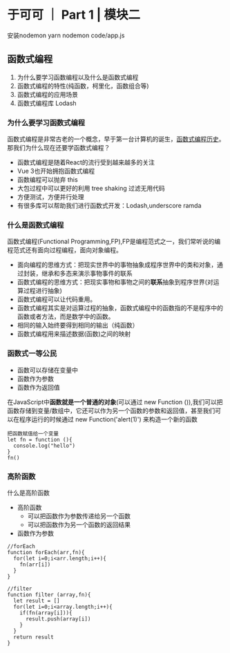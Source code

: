 # 于可可 ｜ Part 1 | 模块二

安装nodemon 
yarn nodemon code/app.js 

## 函数式编程

1. 为什么要学习函数编程以及什么是函数式编程
2. 函数式编程的特性(纯函数，柯里化，函数组合等)
3. 函数式编程的应用场景
4. 函数式编程库 Lodash

### 为什么要学习函数式编程

函数式编程是非常古老的一个概念，早于第一台计算机的诞生，<a href="https://www.baidu.com" target="_blank">函数式编程历史</a>。
那我们为什么现在还要学函数式编程？

- 函数式编程是随着React的流行受到越来越多的关注
- Vue 3也开始拥抱函数式编程
- 函数编程可以抛弃 this
- 大包过程中可以更好的利用 tree shaking 过滤无用代码
- 方便测试，方便并行处理
- 有很多库可以帮助我们进行函数式开发：Lodash,underscore ramda

### 什么是函数式编程
函数式编程(Functional Programming,FP),FP是编程范式之一，我们常听说的编程范式还有面向过程编程，面向对象编程。
- 面向编程的思维方式：把现实世界中的事物抽象成程序世界中的类和对象，通过封装，继承和多态来演示事物事件的联系
- 函数式编程的思维方式：把现实事物和事物之间的**联系**抽象到程序世界(对运算过程进行抽象)
- 函数式编程可以让代码重用。
- 函数式编程其实是对运算过程的抽象，函数式编程中的函数指的不是程序中的函数或者方法，而是数学中的函数。
- 相同的输入始终要得到相同的输出（纯函数）
- 函数式编程用来描述数据(函数)之间的映射

### 函数式一等公民
- 函数可以存储在变量中
- 函数作为参数
- 函数作为返回值

在JavaScript中**函数就是一个普通的对象**(可以通过 new Function ()),我们可以把函数存储到变量/数组中，它还可以作为另一个函数的参数和返回值，甚至我们可以在程序运行的时候通过 new Function('alert(1)') 来构造一个新的函数

```
把函数赋值给一个变量
let fn = function (){
  console.log("hello")
}
fn()
```
### 高阶函数
什么是高阶函数
- 高阶函数
    - 可以把函数作为参数传递给另一个函数
    - 可以把函数作为另一个函数的返回结果
- 函数作为参数
```
//forEach
function forEach(arr,fn){
  for(let i=0;i<arr.length;i++){
    fn(arr[i])
  }
}

//filter
function filter (array,fn){
  let result = []
  for(let i=0;i<array.length;i++){
    if(fn(array[i])){
      result.push(array[i])
    }
  }
  return result
}
```






